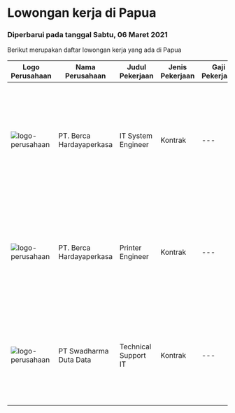 
  # Lowongan kerja di Papua

  ### Diperbarui pada tanggal Sabtu, 06 Maret 2021

  Berikut merupakan daftar lowongan kerja yang ada di Papua

  |Logo Perusahaan | Nama Perusahaan | Judul Pekerjaan | Jenis Pekerjaan | Gaji Pekerjaan | Lokasi | Deskripsi | Tanggal diunggah | Pranala |
  | -------------- | --------------- | --------------- | --------- | --------- | -------------- | ------- | ----------- | ----------- |
  |![logo-perusahaan](https://image-service-cdn.seek.com.au/07808e0e0514b875ff9e370c520f3f76aeab9a82/ee4dce1061f3f616224767ad58cb2fc751b8d2dc)|PT. Berca Hardayaperkasa|IT System Engineer|Kontrak|---|Papua|Description: Monitoring and managing all installed systems and infrastructure Handle windows server 2008 Handle server email, LAN, Wireless Access...|Kamis, 25 Februari 2021|https://www.jobstreet.co.id/id/job/it-system-engineer-3467306?token=0~a67e7db6-0cbd-4a12-9ebc-bb6365995642&sectionRank=1&jobId=jobstreet-id-job-3467306|
|![logo-perusahaan](https://image-service-cdn.seek.com.au/07808e0e0514b875ff9e370c520f3f76aeab9a82/ee4dce1061f3f616224767ad58cb2fc751b8d2dc)|PT. Berca Hardayaperkasa|Printer Engineer|Kontrak|---|Papua|Responsibilities : Analyzing, diagnosing, and installation to several areas including desktop hardware, operating systems, application software and...|Kamis, 25 Februari 2021|https://www.jobstreet.co.id/id/job/printer-engineer-3467307?token=0~a67e7db6-0cbd-4a12-9ebc-bb6365995642&sectionRank=2&jobId=jobstreet-id-job-3467307|
|![logo-perusahaan](https://image-service-cdn.seek.com.au/caaab7a15874147dcf9a8edb992eb63f9c59eb17/ee4dce1061f3f616224767ad58cb2fc751b8d2dc)|PT Swadharma Duta Data|Technical Support IT|Kontrak|---|Papua|Pendidikan Minimal D3 /S1 (tidak untuk lulusan SMA atau yang sedang kuliah) Jurusan IT. Sistem komputer/ Teknik Informatika...|Selasa, 09 Februari 2021|https://www.jobstreet.co.id/id/job/technical-support-it-3454553?token=0~a67e7db6-0cbd-4a12-9ebc-bb6365995642&sectionRank=3&jobId=jobstreet-id-job-3454553|

  